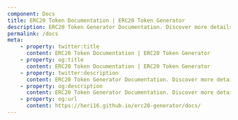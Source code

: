 ```yaml
---
component: Docs
title: ERC20 Token Documentation | ERC20 Token Generator
description: ERC20 Token Generator Documentation. Discover more details about different ERC20 Token Types, ABI, source code and analysis report.
permalink: /docs
meta:
    - property: twitter:title
      content: ERC20 Token Documentation | ERC20 Token Generator
    - property: og:title
      content: ERC20 Token Documentation | ERC20 Token Generator
    - property: twitter:description
      content: ERC20 Token Generator Documentation. Discover more details about different ERC20 Token Types, ABI, source code and analysis report.
    - property: og:description
      content: ERC20 Token Generator Documentation. Discover more details about different ERC20 Token Types, ABI, source code and analysis report.
    - property: og:url
      content: https://heri16.github.io/erc20-generator/docs/
---
```

